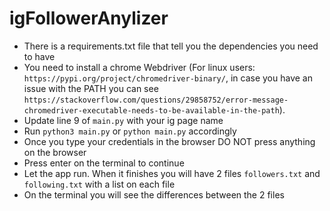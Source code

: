 # igFollowerAnylizer

- There is a requirements.txt file that tell you the dependencies you need to have
- You need to install a chrome Webdriver (For linux users: `https://pypi.org/project/chromedriver-binary/`, in case you have an issue with the PATH you can see `https://stackoverflow.com/questions/29858752/error-message-chromedriver-executable-needs-to-be-available-in-the-path`).
- Update line 9 of `main.py` with your ig page name
- Run `python3 main.py` or `python main.py` accordingly
- Once you type your credentials in the browser DO NOT press anything on the browser
- Press enter on the terminal to continue
- Let the app run. When it finishes you will have 2 files `followers.txt` and `following.txt` with a list on each file
- On the terminal you will see the differences between the 2 files
